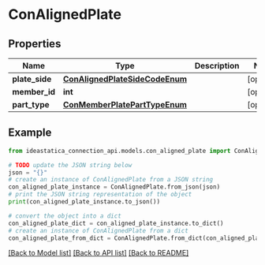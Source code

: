 # ConAlignedPlate


## Properties

Name | Type | Description | Notes
------------ | ------------- | ------------- | -------------
**plate_side** | [**ConAlignedPlateSideCodeEnum**](ConAlignedPlateSideCodeEnum.md) |  | [optional] 
**member_id** | **int** |  | [optional] 
**part_type** | [**ConMemberPlatePartTypeEnum**](ConMemberPlatePartTypeEnum.md) |  | [optional] 

## Example

```python
from ideastatica_connection_api.models.con_aligned_plate import ConAlignedPlate

# TODO update the JSON string below
json = "{}"
# create an instance of ConAlignedPlate from a JSON string
con_aligned_plate_instance = ConAlignedPlate.from_json(json)
# print the JSON string representation of the object
print(con_aligned_plate_instance.to_json())

# convert the object into a dict
con_aligned_plate_dict = con_aligned_plate_instance.to_dict()
# create an instance of ConAlignedPlate from a dict
con_aligned_plate_from_dict = ConAlignedPlate.from_dict(con_aligned_plate_dict)
```
[[Back to Model list]](../README.md#documentation-for-models) [[Back to API list]](../README.md#documentation-for-api-endpoints) [[Back to README]](../README.md)


